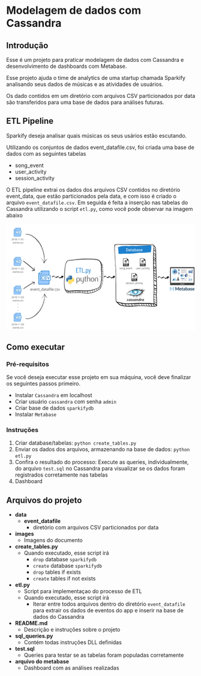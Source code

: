 # Modelagem de dados com Cassandra

## Introdução

Esse é um projeto para praticar modelagem de dados com Cassandra e desenvolvimento de dashboards com Metabase.

Esse projeto ajuda o time de analytics de uma startup chamada Sparkify analisando seus dados de músicas e as atividades de usuários.

Os dado contidos em um diretório com arquivos CSV particionados por data são transferidos para uma base de dados para análises futuras. 

## ETL Pipeline

Sparkify deseja analisar quais músicas os seus usários estão escutando.

Utilizando os conjuntos de dados event_datafile.csv, foi criada uma base de dados com as seguintes tabelas

- song_event
- user_activity
- session_activity

O ETL pipeline extrai os dados dos arquivos CSV contidos no diretório event_data, que estão particionados pela data, e com isso é criado o arquivo `event_datafile.csv`. Em seguida é feita a inserção nas tabelas do Cassandra utilizando o script `etl.py`, como você pode observar na imagem abaixo

![Pipeline ETL](images/Pipeline_ETL.png)

## Como executar

### Pré-requisitos

Se você deseja executar esse projeto em sua máquina, você deve finalizar os seguintes passos primeiro.

- Instalar `Cassandra` em localhost
- Criar usuário `cassandra` com senha `admin`
- Criar base de dados `sparkifydb`
- Instalar `Metabase`

### Instruções

1. Criar database/tabelas: `python create_tables.py`
2. Enviar os dados dos arquivos, armazenando na base de dados: `python etl.py`
3. Confira o resultado do processo: Execute as queries, individualmente, do arquivo `test.sql` no Cassandra para visualizar se os dados foram registrados corretamente nas tabelas
4. Dashboard

## Arquivos do projeto

- **data**
  - **event_datafile**
    - diretório com arquivos CSV particionados por data
- **images**
  - Imagens do documento
- **create_tables.py**
  - Quando executado, esse script irá
    - `drop` database `sparkifydb`
    - `create` database `sparkifydb`
    - `drop` tables if exists
    - `create` tables if not exists
- **etl.py**
  - Script para implementaçao do processo de ETL
  - Quando executado, esse script irá 
    - Iterar entre todos arquivos dentro do diretório `event_datafile` para extrair os dados de eventos do app e inserir na base de dados do Cassandra
- **README.md**
  - Descrição e instruções sobre o projeto
- **sql_queries.py**
  - Contém todas instruções DLL definidas
- **test.sql**
  - Queries para testar se as tabelas foram populadas corretamente
- **arquivo do metabase**
  - Dashboard com as análises realizadas
